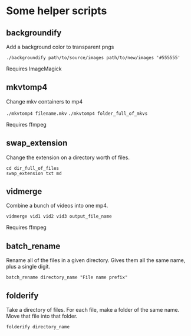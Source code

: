 # Some helper scripts

## backgroundify
Add a background color to transparent pngs

`./backgroundify path/to/source/images path/to/new/images '#555555'`

Requires ImageMagick

## mkvtomp4
Change mkv containers to mp4

`./mkvtomp4 filename.mkv`
`./mkvtomp4 folder_full_of_mkvs`

Requires ffmpeg

## swap_extension
Change the extension on a directory worth of files.

```
cd dir_full_of_files
swap_extension txt md
```

## vidmerge
Combine a bunch of videos into one mp4.

```
vidmerge vid1 vid2 vid3 output_file_name
```

Requires ffmpeg


## batch_rename
Rename all of the files in a given directory.  Gives them all the same name, plus a single digit.

```
batch_rename directory_name "File name prefix"
```

## folderify
Take a directory of files.  For each file, make a folder of the same name.  Move that file into that folder.

```
folderify directory_name
```

